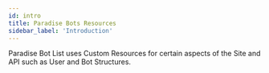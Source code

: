 ```yaml
---
id: intro
title: Paradise Bots Resources
sidebar_label: 'Introduction'
---
```


Paradise Bot List uses Custom Resources for certain aspects of the Site and API such as User and Bot Structures.

